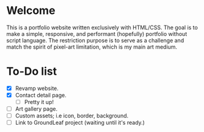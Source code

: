 # Welcome
This is a portfolio website written exclusively with HTML/CSS. The goal is to make a simple, responsive, and performant (hopefully) portfolio without script language. The restriction purpose is to serve as a challenge and match the spirit of pixel-art limitation, which is my main art medium.

# To-Do list
- [x] Revamp website.
- [x] Contact detail page.
  - [ ] Pretty it up!
- [ ] Art gallery page.
- [ ] Custom assets; i.e icon, border, background.
- [ ] Link to GroundLeaf project (waiting until it's ready.)
